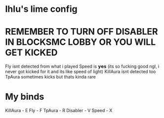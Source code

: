 # Ihlu's lime config
# REMEMBER TO TURN OFF DISABLER IN BLOCKSMC LOBBY OR YOU WILL GET KICKED
Fly isnt detected from what i played
Speed is 𝘆𝗲𝘀 (its so fucking good ngl, i never got kicked for it and its like speed of light)
KillAura isnt detected too 
TpAura sometimes kicks but thats kinda rare

# My binds
KillAura - E
Fly - F
TpAura - R
Disabler - V
Speed - X
